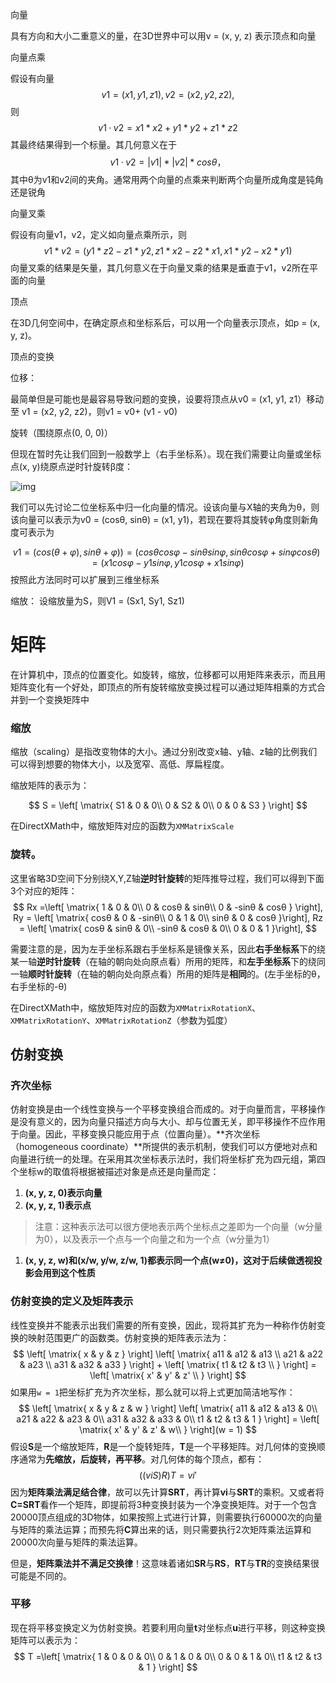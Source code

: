 向量

具有方向和大小二重意义的量，在3D世界中可以用v = (x, y, z) 表示顶点和向量

向量点乘

假设有向量
$$
v1 = (x1, y1, z1), v2 = (x2, y2, z2),
$$
 则
$$
v1 · v2 = x1 * x2 + y1 * y2 + z1 * z2
$$
其最终结果得到一个标量。其几何意义在于 
$$
v1 · v2 = |v1| * |v2| * cosθ，
$$
其中θ为v1和v2间的夹角。通常用两个向量的点乘来判断两个向量所成角度是钝角还是锐角

向量叉乘

假设有向量v1，v2，定义如向量点乘所示，则
$$
v1 * v2 = (y1 * z2 - z1 * y2, z1 * x2 - z2 * x1, x1 * y2 - x2 * y1)
$$
向量叉乘的结果是矢量，其几何意义在于向量叉乘的结果是垂直于v1，v2所在平面的向量

顶点

在3D几何空间中，在确定原点和坐标系后，可以用一个向量表示顶点，如p = (x, y, z)。

顶点的变换

位移：

最简单但是可能也是最容易导致问题的变换，设要将顶点从v0 = (x1, y1, z1）移动至 v1 = (x2, y2, z2)，则v1 = v0+ (v1 - v0)

旋转（围绕原点(0, 0, 0)）

但现在暂时先让我们回到一般数学上（右手坐标系）。现在我们需要让向量或坐标点(x, y)绕原点逆时针旋转β度：

![img](https://img2018.cnblogs.com/blog/1172605/202001/1172605-20200107162717073-1925912994.png)

我们可以先讨论二位坐标系中归一化向量的情况。设该向量与X轴的夹角为θ，则该向量可以表示为v0 = (cosθ, sinθ) = (x1, y1)，若现在要将其旋转φ角度则新角度可表示为

$$
v1 = (cos(θ + φ), sinθ + φ)) = (cosθcosφ - sinθsinφ, sinθcosφ + sinφcosθ) = (x1cosφ - y1sinφ, y1cosφ + x1sinφ)
$$
按照此方法同时可以扩展到三维坐标系

缩放：
设缩放量为S，则V1 = (Sx1, Sy1, Sz1)

# 矩阵

在计算机中，顶点的位置变化。如旋转，缩放，位移都可以用矩阵来表示，而且用矩阵变化有一个好处，即顶点的所有旋转缩放变换过程可以通过矩阵相乘的方式合并到一个变换矩阵中

### 缩放

缩放（scaling）是指改变物体的大小。通过分别改变x轴、y轴、z轴的比例我们可以得到想要的物体大小，以及宽窄、高低、厚扁程度。

缩放矩阵的表示为：




$$
S = \left[
\matrix{
  S1 & 0 & 0\\
  0 & S2 & 0\\
  0 & 0 &  S3
}
\right]
$$


在DirectXMath中，缩放矩阵对应的函数为`XMMatrixScale`

### 旋转。

这里省略3D空间下分别绕X,Y,Z轴**逆时针旋转**的矩阵推导过程，我们可以得到下面3个对应的矩阵：
$$
Rx =\left[        
\matrix{
  1 & 0 & 0\\
  0 & cosθ & sinθ\\
  0 & -sinθ &  cosθ
}
\right],
Ry = \left[        
\matrix{
  cosθ & 0 & -sinθ\\
  0 &  1 & 0\\
  sinθ & 0 & cosθ
}\right],
Rz = \left[        
\matrix{
  cosθ & sinθ & 0\\
  -sinθ  &  cosθ & 0\\
  0 & 0 & 1
}\right],
$$


需要注意的是，因为左手坐标系跟右手坐标系是镜像关系，因此**右手坐标系**下的绕某一轴**逆时针旋转**（在轴的朝向处向原点看）所用的矩阵，和**左手坐标系**下的绕同一轴**顺时针旋转**（在轴的朝向处向原点看）所用的矩阵是**相同**的。(左手坐标的θ，右手坐标的-θ)

在DirectXMath中，缩放矩阵对应的函数为`XMMatrixRotationX`、`XMMatrixRotationY`、`XMMatrixRotationZ`（参数为弧度）

## 仿射变换

### 齐次坐标

仿射变换是由一个线性变换与一个平移变换组合而成的。对于向量而言，平移操作是没有意义的，因为向量只描述方向与大小、却与位置无关，即平移操作不应作用于向量。因此，平移变换只能应用于点（位置向量）。**齐次坐标（homogeneous coordinate）**所提供的表示机制，使我们可以方便地对点和向量进行统一的处理。在采用其次坐标表示法时，我们将坐标扩充为四元组，第四个坐标w的取值将根据被描述对象是点还是向量而定：

1. **(x, y, z, 0)表示向量**
2. **(x, y, z, 1)表示点**

> 注意：这种表示法可以很方便地表示两个坐标点之差即为一个向量（w分量为0），以及表示一个点与一个向量之和为一个点（w分量为1）

1. **(x, y, z, w)和(x/w, y/w, z/w, 1)都表示同一个点(w≠0)，这对于后续做透视投影会用到这个性质**

### 仿射变换的定义及矩阵表示

线性变换并不能表示出我们需要的所有变换，因此，现将其扩充为一种称作仿射变换的映射范围更广的函数类。仿射变换的矩阵表示法为：
$$
\left[        
\matrix{
x & y & z
}
\right]
\left[        
\matrix{
a11 & a12 & a13 \\
a21 & a22 & a23 \\
a31 & a32 & a33
}
\right] + 
\left[        
\matrix{
t1 & t2 & t3 \\
}
\right] = 
\left[        
\matrix{
x' & y' & z' \\
}
\right]
$$
如果用`w = 1`把坐标扩充为齐次坐标，那么就可以将上式更加简洁地写作：
$$
\left[        
\matrix{
x & y & z & w
}
\right]
\left[        
\matrix{
a11 & a12 & a13 & 0\\
a21 & a22 & a23 & 0\\
a31 & a32 & a33 & 0\\
t1 & t2 & t3 & 1
}
\right] = 
\left[        
\matrix{
x' & y' & z' & w\\
}
\right](w = 1)
$$
假设**S**是一个缩放矩阵，**R**是一个旋转矩阵，**T**是一个平移矩阵。对几何体的变换顺序通常为**先缩放，后旋转，再平移**。对几何体的每个顶点，都有：
$$
((viS)R)T=vi′
$$
因为**矩阵乘法满足结合律**，故可以先计算**SRT**，再计算**vi**与**SRT**的乘积。又或者将**C=SRT**看作一个矩阵，即提前将3种变换封装为一个净变换矩阵。对于一个包含20000顶点组成的3D物体，如果按照上式进行计算，则需要执行60000次的向量与矩阵的乘法运算；而预先将**C**算出来的话，则只需要执行2次矩阵乘法运算和20000次向量与矩阵的乘法运算。

但是，**矩阵乘法并不满足交换律**！这意味着诸如**SR**与**RS**，**RT**与**TR**的变换结果很可能是不同的。

### 平移

现在将平移变换定义为仿射变换。若要利用向量**t**对坐标点**u**进行平移，则这种变换矩阵可以表示为：
$$
T =\left[        
\matrix{
1 & 0 & 0 & 0\\
0 & 1 & 0 & 0\\
0 & 0 & 1 & 0\\
t1 & t2 & t3 & 1
}
\right]
$$
 